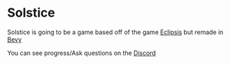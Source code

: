 # Solstice
Solstice is going to be a game based off of the game [Eclipsis](https://www.roblox.com/games/632574862/Eclipsis) but remade in [Bevy](https://bevyengine.org/)

You can see progress/Ask questions on the [Discord](https://discord.gg/7ypZpEkWu7)

